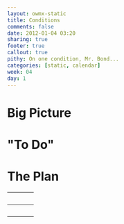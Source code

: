 ```yaml
---
layout: owmx-static
title: Conditions
comments: false
date: 2012-01-04 03:20
sharing: true
footer: true
callout: true
pithy: On one condition, Mr. Bond...
categories: [static, calendar]
week: 04
day: 1
---
```


# Big Picture

# "To Do"

# The Plan

&nbsp; |&nbsp; | &nbsp;
 :-- | :--: | :--
&nbsp; | &nbsp; | &nbsp;
